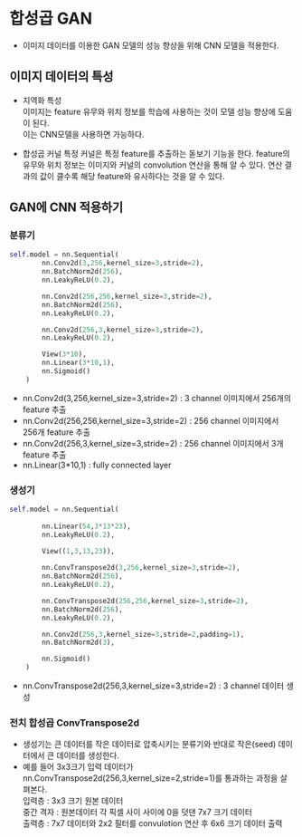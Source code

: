 # 합성곱 GAN
* 이미지 데이터를 이용한 GAN 모델의 성능 향상을 위해 CNN 모델을 적용한다.
## 이미지 데이터의 특성
* 지역화 특성  
이미지는 feature 유무와 위치 정보를 학습에 사용하는 것이 모델 성능 향상에 도움이 된다.  
이는 CNN모델을 사용하면 가능하다.

* 합성곱 커널
특정 커널은 특정 feature를 추출하는 돋보기 기능을 한다. feature의 유무와 위치 정보는 이미지와 커널의 convolution 연산을 통해 알 수 있다. 연산 결과의 값이 클수록 해당 feature와 유사하다는 것을 알 수 있다.

## GAN에 CNN 적용하기
### 분류기
```python
self.model = nn.Sequential(
        nn.Conv2d(3,256,kernel_size=3,stride=2),
        nn.BatchNorm2d(256),
        nn.LeakyReLU(0.2),

        nn.Conv2d(256,256,kernel_size=3,stride=2),
        nn.BatchNorm2d(256),
        nn.LeakyReLU(0.2),

        nn.Conv2d(256,3,kernel_size=3,stride=2),
        nn.LeakyReLU(0.2),

        View(3*10),
        nn.Linear(3*10,1),
        nn.Sigmoid()
    )
```
* nn.Conv2d(3,256,kernel_size=3,stride=2) : 3 channel 이미지에서 256개의 feature 추출
* nn.Conv2d(256,256,kernel_size=3,stride=2) : 256 channel 이미지에서 256개 feature 추출
* nn.Conv2d(256,3,kernel_size=3,stride=2) : 256 channel 이미지에서 3개 feature 추출
* nn.Linear(3*10,1) : fully connected layer
### 생성기
```python
self.model = nn.Sequential(
        
        nn.Linear(54,3*13*23),
        nn.LeakyReLU(0.2),
        
        View((1,3,13,23)),

        nn.ConvTranspose2d(3,256,kernel_size=3,stride=2),
        nn.BatchNorm2d(256),
        nn.LeakyReLU(0.2),

        nn.ConvTranspose2d(256,256,kernel_size=3,stride=2),
        nn.BatchNorm2d(256),
        nn.LeakyReLU(0.2),

        nn.Conv2d(256,3,kernel_size=3,stride=2,padding=1),
        nn.BatchNorm2d(3),

        nn.Sigmoid()
    )
```
* nn.ConvTranspose2d(256,3,kernel_size=3,stride=2) : 3 channel 데이터 생성 
### 전치 합성곱 ConvTranspose2d
* 생성기는 큰 데이터를 작은 데이터로 압축시키는 분류기와 반대로 작은(seed) 데이터에서 큰 데이터를 생성한다.
* 예를 들어 3x3크기 입력 데이터가 nn.ConvTranspose2d(256,3,kernel_size=2,stride=1)를 통과하는 과정을 살펴본다.  
  입력층 : 3x3 크기 원본 데이터  
  중간 격자 : 원본데이터 각 픽셀 사이 사이에 0을 덧댄 7x7 크기 데이터  
  출력층 : 7x7 데이터와 2x2 필터를 convulotion 연산 후 6x6 크기 데이터 출력